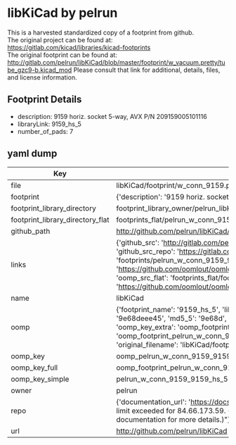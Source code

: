 # libKiCad by pelrun  
This is a harvested standardized copy of a footprint from github.  
The original project can be found at:  
https://gitlab.com/kicad/libraries/kicad-footprints  
The original footprint can be found at:
http://gitlab.com/pelrun/libKiCad/blob/master/footprint/w_vacuum.pretty/tube_gzc9-b.kicad_mod
Please consult that link for additional, details, files, and license information.  
## Footprint Details
* description: 9159 horiz. socket 5-way, AVX P/N 209159005101116  
* libraryLink: 9159_hs_5  
* number_of_pads: 7  
## yaml dump  
| Key | Value |  
| --- | --- |  
| file | libKiCad/footprint/w_conn_9159.pretty/9159_hs_5.kicad_mod |  
| footprint | {'description': '9159 horiz. socket 5-way, AVX P/N 209159005101116', 'libraryLink': '9159_hs_5', 'number_of_pads': 7} |  
| footprint_library_directory | footprint_library_owner/pelrun_libKiCad |  
| footprint_library_directory_flat | footprints_flat/pelrun_w_conn_9159_9159_hs_5/working |  
| github_path | http://github.com/pelrun/libKiCad/blob/master/footprint/w_conn_9159.pretty/9159_hs_5.kicad_mod |  
| links | {'github_src': 'http://gitlab.com/pelrun/libKiCad/blob/master/footprint/w_vacuum.pretty/tube_gzc9-b.kicad_mod', 'github_src_repo': 'https://gitlab.com/kicad/libraries/kicad-footprints', 'oomp_bot': 'footprints/pelrun_w_conn_9159_9159_hs_5/working', 'oomp_bot_github': 'https://github.com/oomlout/oomlout_oomp_footprint_bot/tree/main/footprints/pelrun_w_conn_9159_9159_hs_5/working', 'oomp_src_flat': 'footprints_flat/footprints_flat/pelrun_w_conn_9159_9159_hs_5/working', 'oomp_src_flat_github': 'https://github.com/oomlout/oomlout_oomp_footprint_src/tree/main/footprints_flat/pelrun_w_conn_9159_9159_hs_5/working'} |  
| name | libKiCad |  
| oomp | {'footprint_name': '9159_hs_5', 'library_name': 'w_conn_9159', 'md5': '9e68deee4533d2ed5461aa49ad14b607', 'md5_10': '9e68deee45', 'md5_5': '9e68d', 'md5_6': '9e68de', 'oomp_key': 'oomp_pelrun_w_conn_9159_9159_hs_5', 'oomp_key_extra': 'oomp_footprint_pelrun_w_conn_9159_9159_hs_5', 'oomp_key_full': 'oomp_footprint_pelrun_w_conn_9159_9159_hs_5_9e68de', 'oomp_key_simple': 'pelrun_w_conn_9159_9159_hs_5', 'original_filename': 'libKiCad/footprint/w_conn_9159.pretty/9159_hs_5.kicad_mod', 'owner_name': 'pelrun'} |  
| oomp_key | oomp_pelrun_w_conn_9159_9159_hs_5 |  
| oomp_key_full | oomp_footprint_pelrun_w_conn_9159_9159_hs_5 |  
| oomp_key_simple | pelrun_w_conn_9159_9159_hs_5 |  
| owner | pelrun |  
| repo | {'documentation_url': 'https://docs.github.com/rest/overview/resources-in-the-rest-api#rate-limiting', 'message': "API rate limit exceeded for 84.66.173.59. (But here's the good news: Authenticated requests get a higher rate limit. Check out the documentation for more details.)"} |  
| url | http://github.com/pelrun/libKiCad |  

